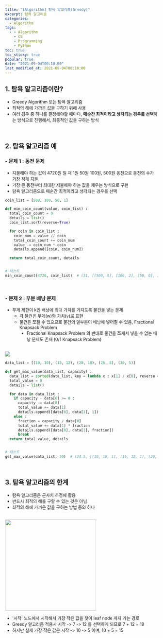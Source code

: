 ```yaml
---
title: "[Algorithm] 탐욕 알고리즘(Greedy)"
excerpt: 탐욕 알고리즘
categories:
  - Algorithm
tags:
  - - Algorithm
    - CS
    - Programming
    - Python
toc: true
toc_sticky: true
popular: true
date: "2021-09-04T00:10:00"
last_modified_at: 2021-09-04T00:10:00
---
```


## 1. 탐욕 알고리즘이란?

- Greedy Algorithm 또는 탐욕 알고리즘
- 최적의 해에 가까운 값을 구하기 위해 사용
- 여러 경우 중 하나를 결정해야할 때마다, **매순간 최적이라고 생각되는 경우를 선택**하는 방식으로 진행해서, 최종적인 값을 구하는 방식

<br>

## 2. 탐욕 알고리즘 예

### - 문제 1 : 동전 문제

- 지불해야 하는 값이 4720원 일 때 1원 50원 100원, 500원 동전으로 동전의 수가 가장 적게 지불
- 가장 큰 동전부터 최대한 지불해야 하는 값을 채우는 방식으로 구현
- 탐욕 알고리즘으로 매순간 최적이라고 생각되는 경우를 선택

```python
coin_list = [500, 100, 50, 1]

def min_coin_count(value, coin_list) :
  total_coin_count = 0
  details = list()
  coin_list.sort(reverse=True)

  for coin in coin_list :
    coin_num = value // coin
    total_coin_count += coin_num
    value -= coin_num * coin
    details.append([coin, coin_num])

  return total_coin_count, details


# 테스트
min_coin_count(4720, coin_list)  # (31, [[500, 9], [100, 2], [50, 0], [1, 20]])
```

<br>

### - 문제 2 : 부분 배낭 문제

- 무게 제한이 k인 배낭에 최대 가치를 가지도록 물건을 넣는 문제
  - 각 물건은 무게(w)와 가치(v)로 표현
  - 물건은 쪼갤 수 있으므로 물건의 일부분이 배낭에 넣어질 수 있음, Fractional Knapsack Problem
    - Fractional Knapsack Problem 의 반대로 물건을 쪼개서 넣을 수 없는 배낭 문제도 존재 (0/1 Knapsack Problem)

<br>

<img src="https://www.fun-coding.org/00_Images/knapsack.png">

```python
data_list = [(10, 10), (15, 12), (20, 10), (25, 8), (30, 5)]

def get_max_value(data_list, capacity) :
  data_list = sorted(data_list, key = lambda x : x[1] / x[0], reverse = True)
  total_value = 0
  details = list()

  for data in data_list :
    if capacity - data[0] >= 0 :
      capacity -= data[0]
      total_value += data[1]
      details.append([data[0], data[1], 1])
    else :
      fraction = capacity / data[0]
      total_value += data[1] * fraction
      details.append([data[0], data[1], fraction])
      break
  return total_value, details


# 테스트
get_max_value(data_list, 30)  # (24.5, [[10, 10, 1], [15, 12, 1], [20, 10, 0.25]])
```

<br>

## 3. 탐욕 알고리즘의 한계

- 탐욕 알고리즘은 근사치 추정에 활용
- 반드시 최적의 해를 구할 수 있는 것은 아님
- 최적의 해에 가까운 값을 구하는 방법 중의 하나

<br>

<img src="https://www.fun-coding.org/00_Images/greedy.png" width=300>

<br>

- '시작' 노드에서 시작해서 가장 작은 값을 찾아 leaf node 까지 가는 경로
- Greedy 알고리즘 적용시 시작 -> 7 -> 12 를 선택하게 되므로 7 + 12 = 19
- 하지만 실제 가장 작은 값은 시작 -> 10 -> 5 이며, 10 + 5 = 15
